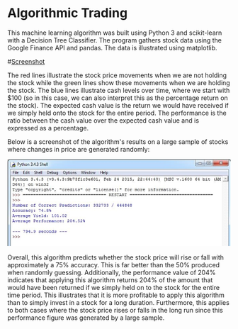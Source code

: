# Algorithmic Trading

This machine learning algorithm was built using Python 3 and scikit-learn with a Decision Tree Classifier. The program gathers stock data using the Google Finance API and pandas. The data is illustrated using matplotlib. 

#[Screenshot](algo.jpg)

The red lines illustrate the stock price movements when we are not holding the stock while the green lines show these movements when we are holding the stock. The blue lines illustrate cash levels over time, where we start with $100 (so in this case, we can also interpret this as the percentage return on the stock). The expected cash value is the return we would have received if we simply held onto the stock for the entire period. The performance is the ratio between the cash value over the expected cash value and is expressed as a percentage.

Below is a screenshot of the algorithm's results on a large sample of stocks where changes in price are generated randomly:

![Screenshot](results.jpg)

Overall, this algorithm predicts whether the stock price will rise or fall with approximately a 75% accuracy. This is far better than the 50% produced when randomly guessing. Additionally, the performance value of 204% indicates that applying this algorithm returns 204% of the amount that would have been returned if we simply held on to the stock for the entire time period. This illustrates that it is more profitable to apply this algorithm than to simply invest in a stock for a long duration. Furthermore, this applies to both cases where the stock price rises or falls in the long run since this performance figure was generated by a large sample.
 